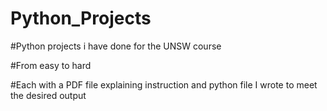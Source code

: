# Python_Projects
#Python projects i have done for the UNSW course

#From easy to hard

#Each with a PDF file explaining instruction and python file I wrote to meet the desired output
